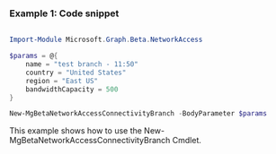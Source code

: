 ### Example 1: Code snippet

```powershell

Import-Module Microsoft.Graph.Beta.NetworkAccess

$params = @{
	name = "test branch - 11:50"
	country = "United States"
	region = "East US"
	bandwidthCapacity = 500
}

New-MgBetaNetworkAccessConnectivityBranch -BodyParameter $params

```
This example shows how to use the New-MgBetaNetworkAccessConnectivityBranch Cmdlet.

